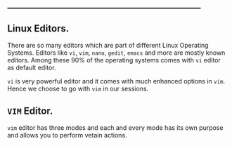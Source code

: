 ## ____________________________________________

## Linux Editors.

There are so many editors which are part of different Linux Operating Systems. Editors like `vi`, `vim`, `nano`, `gedit`, `emacs` and more are mostly known editors. Among these 90% of the operating systems comes with `vi` editor as default editor.

`vi` is very powerful editor and it comes with much enhanced options in `vim`. Hence we choose to go with `vim` in our sessions.

## `VIM` Editor.

`vim` editor has three modes and each and every mode has its own purpose and allows you to perform vetain actions.
